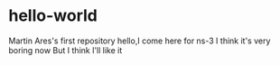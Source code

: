 # hello-world
Martin Ares's first repository
hello,I come here for ns-3
I think it's very boring now
But I think I'll like it
